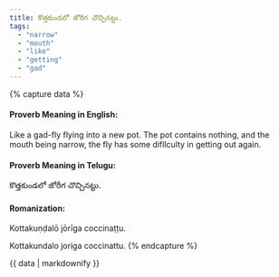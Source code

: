 ```yaml
---
title: కొత్తకుండలో జోరీగ చొచ్చినట్టు.
tags:
  - "narrow"
  - "mouth"
  - "like"
  - "getting"
  - "gad"
---
```


{% capture data %}
#### Proverb Meaning in English:
Like a gad-fly flying into a new pot.
The pot contains nothing, and the mouth being narrow, the fly has some difllculty in getting out again.

#### Proverb Meaning in Telugu:
కొత్తకుండలో జోరీగ చొచ్చినట్టు.

#### Romanization:
Kottakuṇḍalō jōrīga coccinaṭṭu.

Kottakundalo joriga coccinattu.
{% endcapture %}

{{ data | markdownify }}

